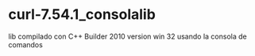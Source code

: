 # curl-7.54.1_consolalib
lib compilado con C++ Builder 2010 version win 32 usando la consola de comandos
